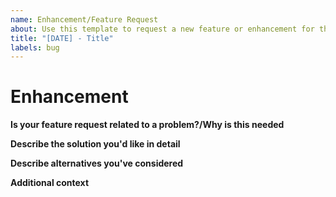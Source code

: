 ```yaml
---
name: Enhancement/Feature Request
about: Use this template to request a new feature or enhancement for the COSI controller
title: "[DATE] - Title"
labels: bug
---
```

# Enhancement

**Is your feature request related to a problem?/Why is this needed**
<!-- A clear and concise description of what the problem is. Ex. I'm always frustrated when [...] -->

**Describe the solution you'd like in detail**
<!-- A clear and concise description of what you want to happen. -->

**Describe alternatives you've considered**
<!-- A clear and concise description of any alternative solutions or features you've considered. -->

**Additional context**
<!-- Add any other context or screenshots about the feature request or enhancement here. -->

